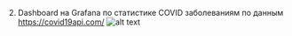 2. Dashboard на Grafana по статистике COVID заболеваниям по данным https://covid19api.com/
![alt text](https://github.com/bodya/pen_projects/blob/main/images/covid_dashboard)
